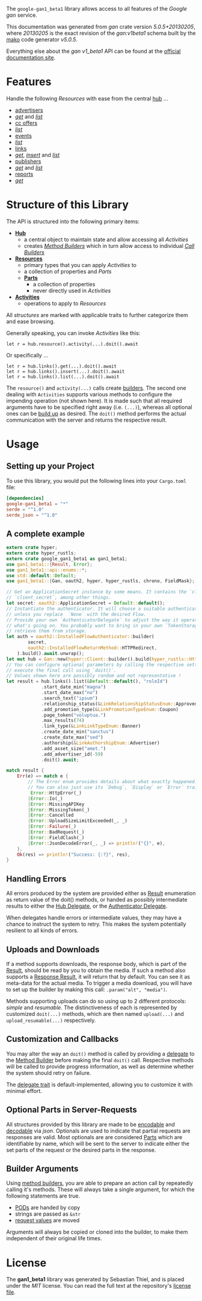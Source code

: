 <!---
DO NOT EDIT !
This file was generated automatically from 'src/generator/templates/api/README.md.mako'
DO NOT EDIT !
-->
The `google-gan1_beta1` library allows access to all features of the *Google gan* service.

This documentation was generated from *gan* crate version *5.0.5+20130205*, where *20130205* is the exact revision of the *gan:v1beta1* schema built by the [mako](http://www.makotemplates.org/) code generator *v5.0.5*.

Everything else about the *gan* *v1_beta1* API can be found at the
[official documentation site](https://developers.google.com/affiliate-network/).
# Features

Handle the following *Resources* with ease from the central [hub](https://docs.rs/google-gan1_beta1/5.0.5+20130205/google_gan1_beta1/Gan) ...

* [advertisers](https://docs.rs/google-gan1_beta1/5.0.5+20130205/google_gan1_beta1/api::Advertiser)
 * [*get*](https://docs.rs/google-gan1_beta1/5.0.5+20130205/google_gan1_beta1/api::AdvertiserGetCall) and [*list*](https://docs.rs/google-gan1_beta1/5.0.5+20130205/google_gan1_beta1/api::AdvertiserListCall)
* [cc offers](https://docs.rs/google-gan1_beta1/5.0.5+20130205/google_gan1_beta1/api::CcOffer)
 * [*list*](https://docs.rs/google-gan1_beta1/5.0.5+20130205/google_gan1_beta1/api::CcOfferListCall)
* [events](https://docs.rs/google-gan1_beta1/5.0.5+20130205/google_gan1_beta1/api::Event)
 * [*list*](https://docs.rs/google-gan1_beta1/5.0.5+20130205/google_gan1_beta1/api::EventListCall)
* [links](https://docs.rs/google-gan1_beta1/5.0.5+20130205/google_gan1_beta1/api::Link)
 * [*get*](https://docs.rs/google-gan1_beta1/5.0.5+20130205/google_gan1_beta1/api::LinkGetCall), [*insert*](https://docs.rs/google-gan1_beta1/5.0.5+20130205/google_gan1_beta1/api::LinkInsertCall) and [*list*](https://docs.rs/google-gan1_beta1/5.0.5+20130205/google_gan1_beta1/api::LinkListCall)
* [publishers](https://docs.rs/google-gan1_beta1/5.0.5+20130205/google_gan1_beta1/api::Publisher)
 * [*get*](https://docs.rs/google-gan1_beta1/5.0.5+20130205/google_gan1_beta1/api::PublisherGetCall) and [*list*](https://docs.rs/google-gan1_beta1/5.0.5+20130205/google_gan1_beta1/api::PublisherListCall)
* [reports](https://docs.rs/google-gan1_beta1/5.0.5+20130205/google_gan1_beta1/api::Report)
 * [*get*](https://docs.rs/google-gan1_beta1/5.0.5+20130205/google_gan1_beta1/api::ReportGetCall)




# Structure of this Library

The API is structured into the following primary items:

* **[Hub](https://docs.rs/google-gan1_beta1/5.0.5+20130205/google_gan1_beta1/Gan)**
    * a central object to maintain state and allow accessing all *Activities*
    * creates [*Method Builders*](https://docs.rs/google-gan1_beta1/5.0.5+20130205/google_gan1_beta1/client::MethodsBuilder) which in turn
      allow access to individual [*Call Builders*](https://docs.rs/google-gan1_beta1/5.0.5+20130205/google_gan1_beta1/client::CallBuilder)
* **[Resources](https://docs.rs/google-gan1_beta1/5.0.5+20130205/google_gan1_beta1/client::Resource)**
    * primary types that you can apply *Activities* to
    * a collection of properties and *Parts*
    * **[Parts](https://docs.rs/google-gan1_beta1/5.0.5+20130205/google_gan1_beta1/client::Part)**
        * a collection of properties
        * never directly used in *Activities*
* **[Activities](https://docs.rs/google-gan1_beta1/5.0.5+20130205/google_gan1_beta1/client::CallBuilder)**
    * operations to apply to *Resources*

All *structures* are marked with applicable traits to further categorize them and ease browsing.

Generally speaking, you can invoke *Activities* like this:

```Rust,ignore
let r = hub.resource().activity(...).doit().await
```

Or specifically ...

```ignore
let r = hub.links().get(...).doit().await
let r = hub.links().insert(...).doit().await
let r = hub.links().list(...).doit().await
```

The `resource()` and `activity(...)` calls create [builders][builder-pattern]. The second one dealing with `Activities`
supports various methods to configure the impending operation (not shown here). It is made such that all required arguments have to be
specified right away (i.e. `(...)`), whereas all optional ones can be [build up][builder-pattern] as desired.
The `doit()` method performs the actual communication with the server and returns the respective result.

# Usage

## Setting up your Project

To use this library, you would put the following lines into your `Cargo.toml` file:

```toml
[dependencies]
google-gan1_beta1 = "*"
serde = "^1.0"
serde_json = "^1.0"
```

## A complete example

```Rust
extern crate hyper;
extern crate hyper_rustls;
extern crate google_gan1_beta1 as gan1_beta1;
use gan1_beta1::{Result, Error};
use gan1_beta1::api::enums::*;
use std::default::Default;
use gan1_beta1::{Gan, oauth2, hyper, hyper_rustls, chrono, FieldMask};

// Get an ApplicationSecret instance by some means. It contains the `client_id` and
// `client_secret`, among other things.
let secret: oauth2::ApplicationSecret = Default::default();
// Instantiate the authenticator. It will choose a suitable authentication flow for you,
// unless you replace  `None` with the desired Flow.
// Provide your own `AuthenticatorDelegate` to adjust the way it operates and get feedback about
// what's going on. You probably want to bring in your own `TokenStorage` to persist tokens and
// retrieve them from storage.
let auth = oauth2::InstalledFlowAuthenticator::builder(
        secret,
        oauth2::InstalledFlowReturnMethod::HTTPRedirect,
    ).build().await.unwrap();
let mut hub = Gan::new(hyper::Client::builder().build(hyper_rustls::HttpsConnectorBuilder::new().with_native_roots().unwrap().https_or_http().enable_http1().build()), auth);
// You can configure optional parameters by calling the respective setters at will, and
// execute the final call using `doit()`.
// Values shown here are possibly random and not representative !
let result = hub.links().list(&Default::default(), "roleId")
             .start_date_min("magna")
             .start_date_max("no")
             .search_text("ipsum")
             .relationship_status(&LinkRelationshipStatusEnum::Approved)
             .add_promotion_type(&LinkPromotionTypeEnum::Coupon)
             .page_token("voluptua.")
             .max_results(74)
             .link_type(&LinkLinkTypeEnum::Banner)
             .create_date_min("sanctus")
             .create_date_max("sed")
             .authorship(&LinkAuthorshipEnum::Advertiser)
             .add_asset_size("amet.")
             .add_advertiser_id(-59)
             .doit().await;

match result {
    Err(e) => match e {
        // The Error enum provides details about what exactly happened.
        // You can also just use its `Debug`, `Display` or `Error` traits
         Error::HttpError(_)
        |Error::Io(_)
        |Error::MissingAPIKey
        |Error::MissingToken(_)
        |Error::Cancelled
        |Error::UploadSizeLimitExceeded(_, _)
        |Error::Failure(_)
        |Error::BadRequest(_)
        |Error::FieldClash(_)
        |Error::JsonDecodeError(_, _) => println!("{}", e),
    },
    Ok(res) => println!("Success: {:?}", res),
}

```
## Handling Errors

All errors produced by the system are provided either as [Result](https://docs.rs/google-gan1_beta1/5.0.5+20130205/google_gan1_beta1/client::Result) enumeration as return value of
the doit() methods, or handed as possibly intermediate results to either the
[Hub Delegate](https://docs.rs/google-gan1_beta1/5.0.5+20130205/google_gan1_beta1/client::Delegate), or the [Authenticator Delegate](https://docs.rs/yup-oauth2/*/yup_oauth2/trait.AuthenticatorDelegate.html).

When delegates handle errors or intermediate values, they may have a chance to instruct the system to retry. This
makes the system potentially resilient to all kinds of errors.

## Uploads and Downloads
If a method supports downloads, the response body, which is part of the [Result](https://docs.rs/google-gan1_beta1/5.0.5+20130205/google_gan1_beta1/client::Result), should be
read by you to obtain the media.
If such a method also supports a [Response Result](https://docs.rs/google-gan1_beta1/5.0.5+20130205/google_gan1_beta1/client::ResponseResult), it will return that by default.
You can see it as meta-data for the actual media. To trigger a media download, you will have to set up the builder by making
this call: `.param("alt", "media")`.

Methods supporting uploads can do so using up to 2 different protocols:
*simple* and *resumable*. The distinctiveness of each is represented by customized
`doit(...)` methods, which are then named `upload(...)` and `upload_resumable(...)` respectively.

## Customization and Callbacks

You may alter the way an `doit()` method is called by providing a [delegate](https://docs.rs/google-gan1_beta1/5.0.5+20130205/google_gan1_beta1/client::Delegate) to the
[Method Builder](https://docs.rs/google-gan1_beta1/5.0.5+20130205/google_gan1_beta1/client::CallBuilder) before making the final `doit()` call.
Respective methods will be called to provide progress information, as well as determine whether the system should
retry on failure.

The [delegate trait](https://docs.rs/google-gan1_beta1/5.0.5+20130205/google_gan1_beta1/client::Delegate) is default-implemented, allowing you to customize it with minimal effort.

## Optional Parts in Server-Requests

All structures provided by this library are made to be [encodable](https://docs.rs/google-gan1_beta1/5.0.5+20130205/google_gan1_beta1/client::RequestValue) and
[decodable](https://docs.rs/google-gan1_beta1/5.0.5+20130205/google_gan1_beta1/client::ResponseResult) via *json*. Optionals are used to indicate that partial requests are responses
are valid.
Most optionals are are considered [Parts](https://docs.rs/google-gan1_beta1/5.0.5+20130205/google_gan1_beta1/client::Part) which are identifiable by name, which will be sent to
the server to indicate either the set parts of the request or the desired parts in the response.

## Builder Arguments

Using [method builders](https://docs.rs/google-gan1_beta1/5.0.5+20130205/google_gan1_beta1/client::CallBuilder), you are able to prepare an action call by repeatedly calling it's methods.
These will always take a single argument, for which the following statements are true.

* [PODs][wiki-pod] are handed by copy
* strings are passed as `&str`
* [request values](https://docs.rs/google-gan1_beta1/5.0.5+20130205/google_gan1_beta1/client::RequestValue) are moved

Arguments will always be copied or cloned into the builder, to make them independent of their original life times.

[wiki-pod]: http://en.wikipedia.org/wiki/Plain_old_data_structure
[builder-pattern]: http://en.wikipedia.org/wiki/Builder_pattern
[google-go-api]: https://github.com/google/google-api-go-client

# License
The **gan1_beta1** library was generated by Sebastian Thiel, and is placed
under the *MIT* license.
You can read the full text at the repository's [license file][repo-license].

[repo-license]: https://github.com/Byron/google-apis-rsblob/main/LICENSE.md

